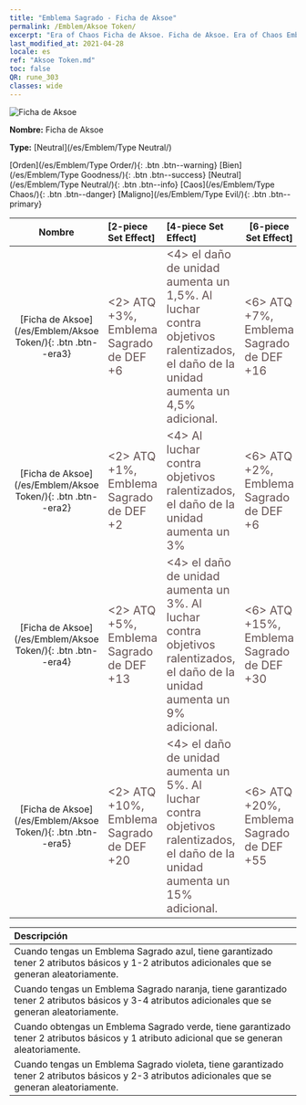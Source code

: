 ```yaml
---
title: "Emblema Sagrado - Ficha de Aksoe"
permalink: /Emblem/Aksoe Token/
excerpt: "Era of Chaos Ficha de Aksoe. Ficha de Aksoe. Era of Chaos Emblema Sagrado Ficha de Aksoe. Era of Chaos Neutral Ficha de Aksoe"
last_modified_at: 2021-04-28
locale: es
ref: "Aksoe Token.md"
toc: false
QR: rune_303
classes: wide
---
```


  ![Ficha de Aksoe](/images/r/rune_icon_303.png)

 **Nombre:** Ficha de Aksoe

 **Type:** [Neutral](/es/Emblem/Type Neutral/)

  [Orden](/es/Emblem/Type Order/){: .btn .btn--warning}   [Bien](/es/Emblem/Type Goodness/){: .btn .btn--success}   [Neutral](/es/Emblem/Type Neutral/){: .btn .btn--info}   [Caos](/es/Emblem/Type Chaos/){: .btn .btn--danger}   [Maligno](/es/Emblem/Type Evil/){: .btn .btn--primary} 

  |  Nombre    | [2-piece Set Effect] | [4-piece Set Effect] | [6-piece Set Effect]  | 
  |:-----------------------:|:-------------------|:-----------------|----------------| 
  | [Ficha de Aksoe](/es/Emblem/Aksoe Token/){: .btn .btn--era3} | <span style="color: #645252;font-size:20px">&lt;2&gt; ATQ +3%, Emblema Sagrado de DEF +6</span> | <span style="color: #645252;font-size:20px">&lt;4&gt; el daño de unidad aumenta un 1,5%. Al luchar contra objetivos ralentizados, el daño de la unidad aumenta un 4,5% adicional.</span> | <span style="color: #645252;font-size:20px">&lt;6&gt; ATQ +7%, Emblema Sagrado de DEF +16</span> | 
  | [Ficha de Aksoe](/es/Emblem/Aksoe Token/){: .btn .btn--era2} | <span style="color: #645252;font-size:20px">&lt;2&gt; ATQ +1%, Emblema Sagrado de DEF +2</span> | <span style="color: #645252;font-size:20px">&lt;4&gt; Al luchar contra objetivos ralentizados, el daño de la unidad aumenta un 3%</span> | <span style="color: #645252;font-size:20px">&lt;6&gt; ATQ +2%, Emblema Sagrado de DEF +6</span> | 
  | [Ficha de Aksoe](/es/Emblem/Aksoe Token/){: .btn .btn--era4} | <span style="color: #645252;font-size:20px">&lt;2&gt; ATQ +5%, Emblema Sagrado de DEF +13</span> | <span style="color: #645252;font-size:20px">&lt;4&gt; el daño de unidad aumenta un 3%. Al luchar contra objetivos ralentizados, el daño de la unidad aumenta un 9% adicional.</span> | <span style="color: #645252;font-size:20px">&lt;6&gt; ATQ +15%, Emblema Sagrado de DEF +30</span> | 
  | [Ficha de Aksoe](/es/Emblem/Aksoe Token/){: .btn .btn--era5} | <span style="color: #645252;font-size:20px">&lt;2&gt; ATQ +10%, Emblema Sagrado de DEF +20</span> | <span style="color: #645252;font-size:20px">&lt;4&gt; el daño de unidad aumenta un 5%. Al luchar contra objetivos ralentizados, el daño de la unidad aumenta un 15% adicional.</span> | <span style="color: #645252;font-size:20px">&lt;6&gt; ATQ +20%, Emblema Sagrado de DEF +55</span> | 

  |         Descripción            | 
  |:-------------------------------|
  | Cuando tengas un Emblema Sagrado azul, tiene garantizado tener 2 atributos básicos y 1-2 atributos adicionales que se generan aleatoriamente. |
  | Cuando tengas un Emblema Sagrado naranja, tiene garantizado tener 2 atributos básicos y 3-4 atributos adicionales que se generan aleatoriamente. |
  | Cuando obtengas un Emblema Sagrado verde, tiene garantizado tener 2 atributos básicos y 1 atributo adicional que se generan aleatoriamente. |
  | Cuando tengas un Emblema Sagrado violeta, tiene garantizado tener 2 atributos básicos y 2-3 atributos adicionales que se generan aleatoriamente. |
